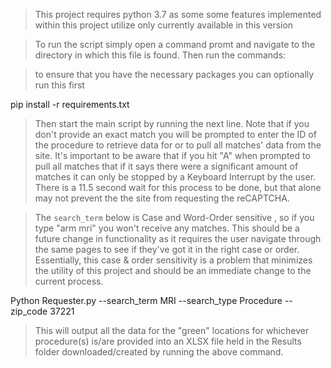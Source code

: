 > This project requires python 3.7 as some some features implemented within this project 
> utilize only currently available in this version

> To run the script simply open a command promt and navigate to the directory
> in which this file is found. Then run the commands:

> to ensure that you have the necessary packages you can optionally run this first

pip install -r requirements.txt

> Then start the main script by running the next line. Note that if you don't
> provide an exact match you will be prompted to enter the ID of the procedure
> to retrieve data for or to pull all matches' data from the site. It's important 
> to be aware that if you hit "A" when prompted to pull all matches that if it says
> there were a significant amount of matches it can only be stopped by a Keyboard
> Interrupt by the user. There is a 11.5 second wait for this process to be done, but
> that alone may not prevent the the site from requesting the reCAPTCHA.

> The `search_term` below is Case and Word-Order sensitive , so if you type "arm mri" you won't receive
> any matches. This should be a future change in functionality as it requires the user 
> navigate through the same pages to see if they've got it in the right case or order.
> Essentially, this case & order sensitivity is a problem that minimizes the utility
> of this project and should be an immediate change to the current process.

Python Requester.py --search_term MRI --search_type Procedure --zip_code 37221

> This will output all the data for the "green" locations for whichever procedure(s)
> is/are provided into an XLSX file held in the Results folder downloaded/created by 
> running the above command.
